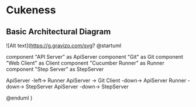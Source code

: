 # Cukeness

## Basic Architectural Diagram

![Alt text](https://g.gravizo.com/svg?
@startuml

component "API Server" as ApiServer
component "Git" as Git
component "Web Client" as Client
component "Cucumber Runner" as Runner
component "Step Server" as StepServer

ApiServer -left-> Runner
ApiServer -> Git
Client -down-> ApiServer
Runner -down-> StepServer
ApiServer -down-> StepServer

@enduml
)
